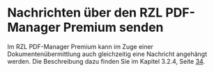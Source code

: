 # Nachrichten über den RZL PDF-Manager Premium senden

Im RZL PDF-Manager Premium kann im Zuge einer Dokumentenübermittlung auch gleichzeitig eine Nachricht angehängt werden. Die Beschreibung dazu finden Sie im Kapitel 3.2.4, Seite [34](#dokumentenübermittlung-aus-dem-rzl-kis).
